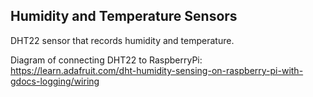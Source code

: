 ## Humidity and Temperature Sensors

DHT22 sensor that records humidity and temperature.


Diagram of connecting DHT22 to RaspberryPi: https://learn.adafruit.com/dht-humidity-sensing-on-raspberry-pi-with-gdocs-logging/wiring
